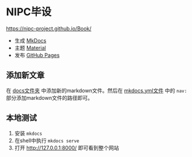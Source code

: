 # NIPC毕设

<https://nipc-project.github.io/Book/>

- 生成 [MkDocs](https://www.mkdocs.org) 
- 主题 [Material](https://github.com/squidfunk/mkdocs-material)
- 发布 [GitHub Pages](https://pages.github.com) 

## 添加新文章

在 [docs文件夹](./docs/) 中添加新的markdown文件。然后在 [mkdocs.yml文件](./mkdocs.yml) 中的 `nav:` 部分添加markdown文件的路径即可。

## 本地测试

1. 安装 `mkdocs`
2. 在shell中执行 `mkdocs serve`
3. 打开 <http://127.0.0.1:8000/> 即可看到整个网站

